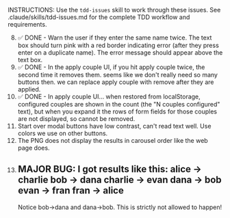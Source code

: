 INSTRUCTIONS: Use the `tdd-issues` skill to work through these issues.
See .claude/skills/tdd-issues.md for the complete TDD workflow and requirements.

8. ✅ DONE - Warn the user if they enter the same name twice. The text box should turn
    pink with a red border indicating error (after they press enter on a
    duplicate name). The error message should appear above the text box.
9. ✅ DONE - In the apply couple UI, if you hit apply couple twice, the second time it removes
    them. seems like we don't really need so many buttons then. we can replace
    apply couple with remove after they are applied.
10. ✅ DONE - In apply couple UI... when restored from localStorage, configured couples are
    shown in the count (the "N couples configured" text), but when you expand it
    the rows of form fields for those couples are not displayed, so cannot be
    removed.
11. Start over modal buttons have low contrast, can't read text well. Use
    colors we use on other buttons.
12. The PNG does not display the results in carousel order like the web page
    does.
13. MAJOR BUG: I got results like this:
    alice → charlie
    bob → dana
    charlie → evan
    dana → bob
    evan → fran
    fran → alice
    --
    Notice bob->dana and dana->bob. This is strictly not allowed to happen!
